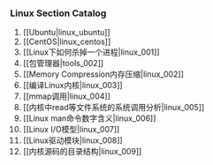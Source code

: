 ### Linux Section Catalog

1. [[Ubuntu|linux_ubuntu]]
1. [[CentOS|linux_centos]]
1. [[Linux下如何杀掉一个进程|linux_001]]
1. [[包管理器|tools_002]]
1. [[Memory Compression内存压缩|linux_002]]
1. [[编译Linux内核|linux_003]]
1. [[mmap调用|linux_004]]
1. [[内核中read等文件系统的系统调用分析|linux_005]]
1. [[Linux man命令数字含义|linux_006]]
1. [[Linux I/O模型|linux_007]]
1. [[Linux驱动模块|linux_008]]
1. [[内核源码的目录结构|linux_009]]